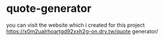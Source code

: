 # quote-generator

you can visit the website which i created for this project
https://x0m2ualrhoartgd92xxh2g-on.drv.tw/quote generator/
